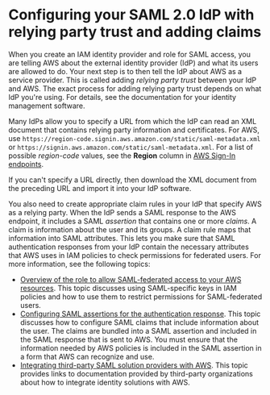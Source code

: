 # Configuring your SAML 2\.0 IdP with relying party trust and adding claims<a name="id_roles_providers_create_saml_relying-party"></a>

When you create an IAM identity provider and role for SAML access, you are telling AWS about the external identity provider \(IdP\) and what its users are allowed to do\. Your next step is to then tell the IdP about AWS as a service provider\. This is called adding *relying party trust* between your IdP and AWS\. The exact process for adding relying party trust depends on what IdP you're using\. For details, see the documentation for your identity management software\. 

Many IdPs allow you to specify a URL from which the IdP can read an XML document that contains relying party information and certificates\. For AWS, use `https://region-code.signin.aws.amazon.com/static/saml-metadata.xml` or `https://signin.aws.amazon.com/static/saml-metadata.xml`\. For a list of possible *region\-code* values, see the **Region** column in [AWS Sign\-In endpoints](https://docs.aws.amazon.com/general/latest/gr/signin-service.html)\.

If you can't specify a URL directly, then download the XML document from the preceding URL and import it into your IdP software\. 

You also need to create appropriate claim rules in your IdP that specify AWS as a relying party\. When the IdP sends a SAML response to the AWS endpoint, it includes a SAML *assertion* that contains one or more *claims*\. A claim is information about the user and its groups\. A claim rule maps that information into SAML attributes\. This lets you make sure that SAML authentication responses from your IdP contain the necessary attributes that AWS uses in IAM policies to check permissions for federated users\. For more information, see the following topics:
+  [Overview of the role to allow SAML\-federated access to your AWS resources](id_roles_providers_saml.md#CreatingSAML-configuring-role)\. This topic discusses using SAML\-specific keys in IAM policies and how to use them to restrict permissions for SAML\-federated users\. 
+ [Configuring SAML assertions for the authentication response](id_roles_providers_create_saml_assertions.md)\. This topic discusses how to configure SAML claims that include information about the user\. The claims are bundled into a SAML assertion and included in the SAML response that is sent to AWS\. You must ensure that the information needed by AWS policies is included in the SAML assertion in a form that AWS can recognize and use\.
+  [Integrating third\-party SAML solution providers with AWS](id_roles_providers_saml_3rd-party.md)\. This topic provides links to documentation provided by third\-party organizations about how to integrate identity solutions with AWS\. 